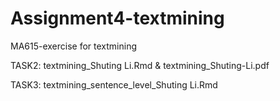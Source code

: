 # Assignment4-textmining
MA615-exercise for textmining

TASK2:
textmining_Shuting Li.Rmd &
textmining_Shuting-Li.pdf

TASK3:
textmining_sentence_level_Shuting Li.Rmd